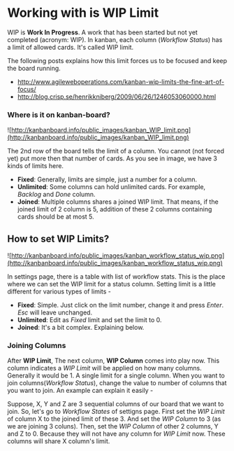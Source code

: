 # Working with is WIP Limit #
WIP is **Work In Progress**. A work that has been started but not yet completed (acronym: WIP). In kanban, each column (_Workflow Status_) has a limit of allowed cards. It's called WIP limit.

The following posts explains how this limit forces us to be focused and keep the board running.

  * http://www.agileweboperations.com/kanban-wip-limits-the-fine-art-of-focus/
  * http://blog.crisp.se/henrikkniberg/2009/06/26/1246053060000.html

### Where is it on kanban-board? ###
![http://kanbanboard.info/public_images/kanban_WIP_limit.png](http://kanbanboard.info/public_images/kanban_WIP_limit.png)

The 2nd row of the board tells the limit of a column. You cannot (not forced yet) put more then that number of cards. As you see in image, we have 3 kinds of limits here.
  * **Fixed**: Generally, limits are simple, just a number for a column.
  * **Unlimited**: Some columns can hold unlimited cards. For example, _Backlog_ and _Done_ column.
  * **Joined**: Multiple columns shares a joined WIP limit. That means, if the joined limit of 2 column is 5, addition of these 2 columns containing cards should be at most 5.

## How to set WIP Limits? ##

![http://kanbanboard.info/public_images/kanban_workflow_status_wip.png](http://kanbanboard.info/public_images/kanban_workflow_status_wip.png)

In settings page, there is a table with list of workflow stats. This is the place where we can set the WIP limit for a status column. Setting limit is a little different for various  types of limits -
  * **Fixed**: Simple. Just click on the limit number, change it and press _Enter_. _Esc_ will leave unchanged.
  * **Unlimited**: Edit as _Fixed_ limit and set the limit to 0.
  * **Joined**: It's a bit complex. Explaining below.

### Joining Columns ###

After **WIP Limit**, The next column, **WIP Column** comes into play now. This column indicates a _WIP Limit_ will be applied on how many columns. Generally it would be 1. A single limit for a single column.
When you want to join columns(_Workflow Status_), change the value to number of columns that you want to join. An example can explain it easily -

Suppose, X, Y and Z are 3 sequential columns of our board that we want to join. So, let's go to _Workflow States_ of settigns page. First set the _WIP Limit_ of column X to the joined limit of these 3. And set the _WIP Column_ to 3 (as we are joining 3 coluns). Then, set the _WIP Column_ of other 2 columns, Y and Z to 0. Because they will not have any column for _WIP Limit_ now. These columns will share X column's limit.